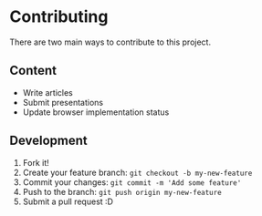 # Contributing

There are two main ways to contribute to this project.

## Content

* Write articles
* Submit presentations
* Update browser implementation status

## Development

1. Fork it!
2. Create your feature branch: `git checkout -b my-new-feature`
3. Commit your changes: `git commit -m 'Add some feature'`
4. Push to the branch: `git push origin my-new-feature`
5. Submit a pull request :D
